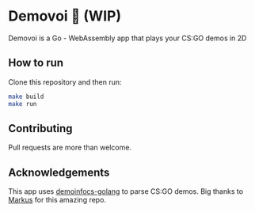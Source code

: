 # Demovoi 🎯 (WIP)

Demovoi is a Go - WebAssembly app that plays your CS:GO demos in 2D

## How to run

Clone this repository and then run:

```bash
make build
make run
```
## Contributing

Pull requests are more than welcome. 

## Acknowledgements
This app uses [demoinfocs-golang](https://github.com/markus-wa/demoinfocs-golang) to parse CS:GO demos. Big thanks to [Markus](https://github.com/markus-wa) for this amazing repo.
